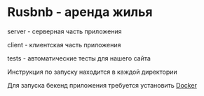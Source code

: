 # Rusbnb - аренда жилья

server - серверная часть приложения

client - клиентская часть приложения

tests - автоматические тесты для нашего сайта

Инструкция по запуску находится в каждой директории

Для запуска бекенд приложения требуется установить [Docker](https://www.docker.com/products/docker-desktop/)
